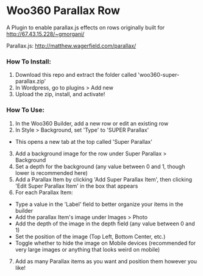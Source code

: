 # Woo360 Parallax Row
A Plugin to enable parallax.js effects on rows originally built for http://67.43.15.228/~gmorgani/

Parallax.js: http://matthew.wagerfield.com/parallax/


### How To Install:
1) Download this repo and extract the folder called 'woo360-super-parallax.zip'
2) In Wordpress, go to plugins > Add new
3) Upload the zip, install, and activate!

### How To Use:
1) In the Woo360 Builder, add a new row or edit an existing row
2) In Style > Background, set 'Type' to 'SUPER Parallax'
  - This opens a new tab at the top called 'Super Parallax'
3) Add a background image for the row under Super Parallax > Background
4) Set a depth for the background (any value between 0 and 1, though lower is recommended here)
5) Add a Parallax Item by clicking 'Add Super Parallax Item', then clicking 'Edit Super Parallax Item' in the box that appears
6) For each Parallax Item:
  - Type a value in the 'Label' field to better organize your items in the builder
  - Add the parallax Item's image under Images > Photo
  - Add the depth of the image in the depth field (any value between 0 and 1)
  - Set the position of the image (Top Left, Bottom Center, etc.)
  - Toggle whether to hide the image on Mobile devices (recommended for very large images or anything that looks weird on mobile)
7) Add as many Parallax items as you want and position them however you like!
